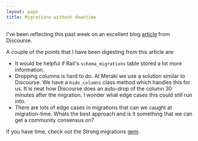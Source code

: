 ```yaml
---
layout: page
title: Migrations without downtime
---
```


I've been reflecting this past week on an excellent blog [article](https://samsaffron.com/archive/2018/03/22/managing-db-schema-changes-without-downtime) from Discourse.

A couple of the points that I have been digesting from this article are:
- It would be helpful if Rail's `schema_migrations` table stored a lot more information.
- Dropping columns is hard to do. At Meraki we use a solution similar to Discourse.
  We have a `hide_columns` class method which handles this for us. It is neat how
  Discourse does an auto-drop of the column 30 minutes after the migration. I wonder
  what edge cases this could still run into.
- There are lots of edge cases in migrations that can we caught at migration-time. Whats
  the best approach and is it something that we can get a community consensus on?

If you have time, check out the Strong migrations [gem](https://github.com/ankane/strong_migrations).

